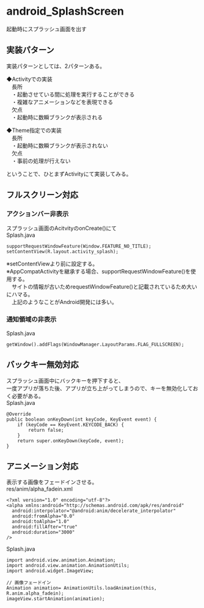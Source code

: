 # android_SplashScreen
起動時にスプラッシュ画面を出す

## 実装パターン
実装パターンとしては、2パターンある。

◆Activityでの実装  
　長所  
　・起動させている間に処理を実行することができる   
　・複雑なアニメーションなどを表現できる  
　欠点  
　・起動時に数瞬ブランクが表示される  
 
◆Theme指定での実装  
　長所  
　・起動時に数瞬ブランクが表示されない  
　欠点  
　・事前の処理が行えない  
 
 ということで、ひとまずActivityにて実装してみる。
 
 ## フルスクリーン対応  
### アクションバー非表示  
スプラッシュ画面のAcitvityのonCreate()にて    
Splash.java  

    supportRequestWindowFeature(Window.FEATURE_NO_TITLE);  
    setContentView(R.layout.activity_splash);  
        
※setContentViewより前に設定する。  
※AppCompatActivityを継承する場合、supportRequestWindowFeature()を使用する。  
　サイトの情報が古いためrequestWindowFeature()と記載されているため大いにハマる。  
　上記のようなことがAndroid開発には多い。  
 
 ### 通知領域の非表示  
 Splash.java  
 
    getWindow().addFlags(WindowManager.LayoutParams.FLAG_FULLSCREEN);  
    
## バックキー無効対応
スプラッシュ画面中にバックキーを押下すると、  
一度アプリが落ちた後、アプリが立ち上がってしまうので、キーを無効化しておく必要がある。   
 Splash.java  
 
    @Override
    public boolean onKeyDown(int keyCode, KeyEvent event) {  
        if (keyCode == KeyEvent.KEYCODE_BACK) {  
            return false;  
        }  
        return super.onKeyDown(keyCode, event);  
    }  

## アニメーション対応
表示する画像をフェードインさせる。  
res/anim/alpha_fadein.xml  

    <?xml version="1.0" encoding="utf-8"?>  
    <alpha xmlns:android="http://schemas.android.com/apk/res/android"  
      android:interpolator="@android:anim/decelerate_interpolator"  
      android:fromAlpha="0.0"  
      android:toAlpha="1.0"  
      android:fillAfter="true"  
      android:duration="3000"  
    />  

 Splash.java    
        
    import android.view.animation.Animation;
    import android.view.animation.AnimationUtils;
    import android.widget.ImageView;    

    // 画像フェードイン  
    Animation animation= AnimationUtils.loadAnimation(this, R.anim.alpha_fadein);  
    imageView.startAnimation(animation);  
    
